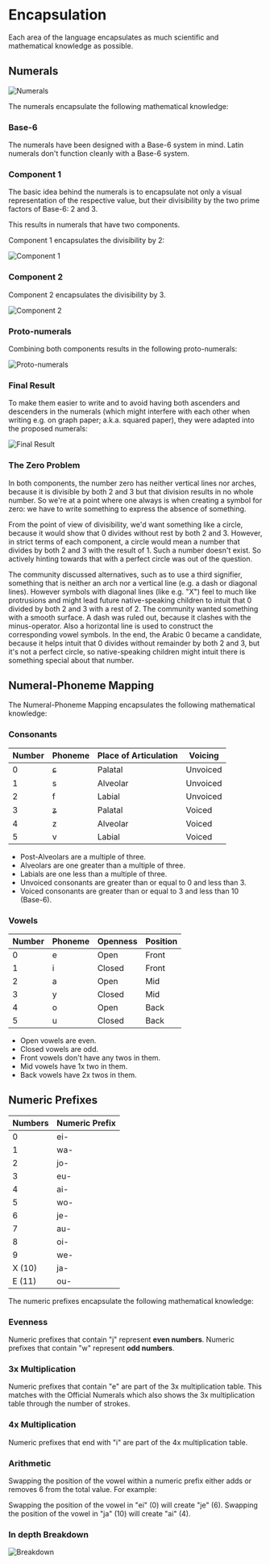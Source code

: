 # Encapsulation

Each area of the language encapsulates as much scientific and mathematical
knowledge as possible.

## Numerals

![Numerals](/elp-documentation/img/numbers/Numerals.png)

The numerals encapsulate the following mathematical knowledge:

### Base-6

The numerals have been designed with a Base-6 system in mind. Latin numerals
don't function cleanly with a Base-6 system.

### Component 1

The basic idea behind the numerals is to encapsulate not only a visual representation of the respective value, but their divisibility by the two prime factors of Base-6: 2 and 3.

This results in numerals that have two components.

Component 1 encapsulates the divisibility by 2:

![Component 1](/elp-documentation/img/numbers/Component01.png)

### Component 2

Component 2 encapsulates the divisibility by 3.

![Component 2](/elp-documentation/img/numbers/Component02.png)

### Proto-numerals

Combining both components results in the following proto-numerals:

![Proto-numerals](/elp-documentation/img/numbers/ProtoNumerals.png)

### Final Result

To make them easier to write and to avoid having both ascenders and descenders in the numerals (which might interfere with each other when writing e.g. on graph paper; a.k.a. squared paper), they were adapted into the proposed numerals:

![Final Result](/elp-documentation/img/numbers/FinalResult.png)

### The Zero Problem

In both components, the number zero has neither vertical lines nor arches, because it is divisible by both 2 and 3 but that division results in no whole number. So we're at a point where one always is when creating a symbol for zero: we have to write something to express the absence of something.

From the point of view of divisibility, we'd want something like a circle, because it would show that 0 divides without rest by both 2 and 3. However, in strict terms of each component, a circle would mean a number that divides by both 2 and 3 with the result of 1. Such a number doesn't exist. So actively hinting towards that with a perfect circle was out of the question.

The community discussed alternatives, such as to use a third signifier, something that is neither an arch nor a vertical line (e.g. a dash or diagonal lines). However symbols with diagonal lines (like e.g. "X") feel to much like protrusions and might lead future native-speaking children to intuit that 0 divided by both 2 and 3 with a rest of 2. The community wanted something with a smooth surface. A dash was ruled out, because it clashes with the minus-operator. Also a horizontal line is used to construct the corresponding vowel symbols. In the end, the Arabic 0 became a candidate, because it helps intuit that 0 divides without remainder by both 2 and 3, but it's not a perfect circle, so native-speaking children might intuit there is something special about that number.

## Numeral-Phoneme Mapping

The Numeral-Phoneme Mapping encapsulates the following mathematical knowledge:

### Consonants

| Number | Phoneme | Place of Articulation | Voicing  |
| ------ | ------- | --------------------- | -------- |
| 0      | ɕ       | Palatal               | Unvoiced |
| 1      | s       | Alveolar              | Unvoiced |
| 2      | f       | Labial                | Unvoiced |
| 3      | ʑ       | Palatal               | Voiced   |
| 4      | z       | Alveolar              | Voiced   |
| 5      | v       | Labial                | Voiced   |

- Post-Alveolars are a multiple of three.
- Alveolars are one greater than a multiple of three.
- Labials are one less than a multiple of three.
- Unvoiced consonants are greater than or equal to 0 and less than 3.
- Voiced consonants are greater than or equal to 3 and less than 10 (Base-6).

### Vowels

| Number | Phoneme | Openness | Position |
| ------ | ------- | -------- | -------- |
| 0      | e       | Open     | Front    |
| 1      | i       | Closed   |	Front    |
| 2      | a       | Open     |	Mid      |
| 3      | y       | Closed   |	Mid      |
| 4      | o       | Open     |	Back     |
| 5      | u       | Closed   |	Back     |

- Open vowels are even.
- Closed vowels are odd.
- Front vowels don't have any twos in them.
- Mid vowels have 1x two in them.
- Back vowels have 2x twos in them.

## Numeric Prefixes

| Numbers | Numeric Prefix |
| ------- | -------------- |
| 0       | ei-            |
| 1       | wa-            |
| 2       | jo-            |
| 3       | eu-            |
| 4       | ai-            |
| 5       | wo-            |
| 6       | je-            |
| 7       | au-            |
| 8       | oi-            |
| 9       | we-            |
| X (10)  | ja-            |
| E (11)  | ou-            |

The numeric prefixes encapsulate the following mathematical knowledge:

### Evenness

Numeric prefixes that contain "j" represent **even numbers**.
Numeric prefixes that contain "w" represent **odd numbers**.

### 3x Multiplication

Numeric prefixes that contain "e" are part of the 3x multiplication table. This
matches with the Official Numerals which also shows the 3x multiplication table
through the number of strokes.

### 4x Multiplication

Numeric prefixes that end with "i" are part of the 4x multiplication table.

### Arithmetic

Swapping the position of the vowel within a numeric prefix either adds or
removes 6 from the total value. For example:

Swapping the position of the vowel in "ei" (0) will create "je" (6).
Swapping the position of the vowel in "ja" (10) will create "ai" (4).

### In depth Breakdown

![Breakdown](/elp-documentation/img/NumericPrefix.png)
